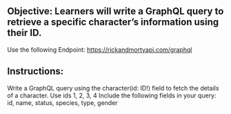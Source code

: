 ## Objective: Learners will write a GraphQL query to retrieve a specific character’s information using their ID.

Use the following Endpoint: https://rickandmortyapi.com/graphql

## Instructions:

Write a GraphQL query using the character(id: ID!) field to fetch the details of a character. Use ids 1, 2, 3, 4
Include the following fields in your query: id, name, status, species, type, gender
